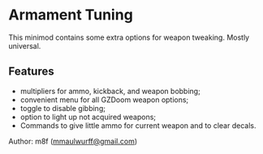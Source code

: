 # Armament Tuning

This minimod contains some extra options for weapon tweaking. Mostly universal.

## Features
* multipliers for ammo, kickback, and weapon bobbing;
* convenient menu for all GZDoom weapon options;
* toggle to disable gibbing;
* option to light up not acquired weapons;
* Commands to give little ammo for current weapon and to clear decals.

Author: m8f (mmaulwurff@gmail.com)
